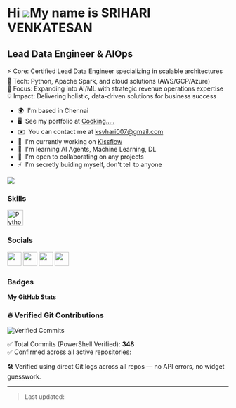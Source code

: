 # Hi ![](https://user-images.githubusercontent.com/18350557/176309783-0785949b-9127-417c-8b55-ab5a4333674e.gif)My name is SRIHARI VENKATESAN

## Lead Data Engineer & AIOps

⚡ Core: Certified Lead Data Engineer specializing in scalable architectures  
🔧 Tech: Python, Apache Spark, and cloud solutions (AWS/GCP/Azure)  
🎯 Focus: Expanding into AI/ML with strategic revenue operations expertise  
💡 Impact: Delivering holistic, data-driven solutions for business success

* 🌍  I'm based in Chennai
* 🖥️  See my portfolio at [Cooking.....](http://Cooking.....)
* ✉️  You can contact me at [ksvhari007@gmail.com](mailto:ksvhari007@gmail.com)
* 🚀  I'm currently working on [Kissflow](http://kissflow.com)
* 🧠  I'm learning AI Agents, Machine Learning, DL
* 🤝  I'm open to collaborating on any projects
* ⚡  I'm secretly buiding myself, don't tell to anyone

<a href="https://www.github.com/mayadispeler" target="_blank" rel="noreferrer">
  <img src="https://img.shields.io/github/followers/mayadispeler?logo=github&style=for-the-badge&color=f97316&labelColor=000000" />
</a>

### Skills

<p align="left">
  <!-- Icons omitted for brevity. You can paste them from original README if needed -->
  <a href="https://www.python.org/" target="_blank"><img src="https://raw.githubusercontent.com/danielcranney/readme-generator/main/public/icons/skills/python-colored.svg" width="36" height="36" alt="Python" /></a>
  <!-- Add more skills as required -->
</p>

### Socials

<p align="left">
  <a href="https://www.github.com/mayadispeler" target="_blank"><img src="https://raw.githubusercontent.com/danielcranney/readme-generator/main/public/icons/socials/github.svg" width="32" height="32" /></a>
  <a href="http://www.instagram.com/srihari_venkatesan" target="_blank"><img src="https://raw.githubusercontent.com/danielcranney/readme-generator/main/public/icons/socials/instagram.svg" width="32" height="32" /></a>
  <a href="https://www.linkedin.com/in/sriharivvenkatesan" target="_blank"><img src="https://raw.githubusercontent.com/danielcranney/readme-generator/main/public/icons/socials/linkedin.svg" width="32" height="32" /></a>
  <a href="http://www.medium.com/@ksvhari007" target="_blank"><img src="https://raw.githubusercontent.com/danielcranney/readme-generator/main/public/icons/socials/medium.svg" width="32" height="32" /></a>
</p>

### Badges

<b>My GitHub Stats</b>

### 🔥 Verified Git Contributions
![Verified Commits](https://img.shields.io/endpoint?url=https://mayadispeler.github.io/readme/commit-count.json)

✅ Total Commits (PowerShell Verified): **348**  
✅ Confirmed across all active repositories:


🛠 Verified using direct Git logs across all repos — no API errors, no widget guesswork.

---

> Last updated: <!-- optional, auto-update with script if needed -->

